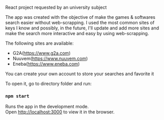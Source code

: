 React project requested by an university subject

The app was created with the objective of make the games & softwares search easier without web-scrapping.
I used the most common sites of keys I know and possibly, in the future, I'll update and add more sites and make the search more interactive and easy by using web-scrapping.

The following sites are available:
- G2A(https://www.g2a.com)
- Nuuvem(https://www.nuuvem.com)
- Eneba(https://www.eneba.com)

You can create your own account to store your searches and favorite it

To open it, go to directory folder and run:

### `npm start`

Runs the app in the development mode.\
Open [http://localhost:3000](http://localhost:3000) to view it in the browser.
